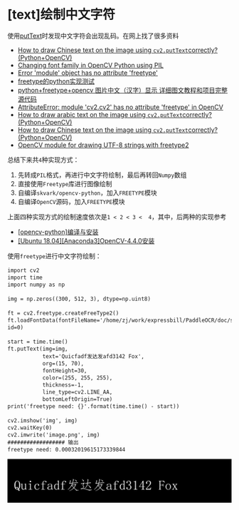 
# [text]绘制中文字符

使用[putText](./[text]绘制文本.md)时发现中文字符会出现乱码。在网上找了很多资料

* [How to draw Chinese text on the image using `cv2.putText`correctly? (Python+OpenCV)](https://stackoverflow.com/questions/50854235/how-to-draw-chinese-text-on-the-image-using-cv2-puttextcorrectly-pythonopen)
* [Changing font family in OpenCV Python using PIL](https://stackoverflow.com/questions/50870189/changing-font-family-in-opencv-python-using-pil/50921014#50921014)
* [Error 'module' object has no attribute 'freetype'](https://stackoverflow.com/questions/47726854/error-module-object-has-no-attribute-freetype)
* [freetype的python实现测试](https://blog.csdn.net/qq_14972057/article/details/80810786)
* [python+freetype+opencv 图片中文（汉字）显示 详细图文教程和项目完整源代码](https://blog.csdn.net/wyx100/article/details/75579581)
* [AttributeError: module 'cv2.cv2' has no attribute 'freetype' in OpenCV](https://stackoverflow.com/questions/55961893/attributeerror-module-cv2-cv2-has-no-attribute-freetype-in-opencv)
* [How to draw arabic text on the image using `cv2.putText`correctly? (Python+OpenCV)](https://stackoverflow.com/questions/59896297/how-to-draw-arabic-text-on-the-image-using-cv2-puttextcorrectly-pythonopenc)
* [How to draw Chinese text on the image using `cv2.putText`correctly? (Python+OpenCV)](https://stackoverflow.com/questions/50854235/how-to-draw-chinese-text-on-the-image-using-cv2-puttextcorrectly-pythonopen)
* [OpenCV module for drawing UTF-8 strings with freetype2](https://fireant.github.io/misc/2017/01/28/ttf-opencv.html)

总结下来共`4`种实现方式：

1. 先转成`PIL`格式，再进行中文字符绘制，最后再转回`Numpy`数组
2. 直接使用`Freetype`库进行图像绘制
3. 自编译`skvark/opencv-python`，加入`FREETYPE`模块
4. 自编译`OpenCV`源码，加入`FREETYPE`模块

上面四种实现方式的绘制速度依次是`1 < 2 < 3 <  4`，其中，后两种的实现参考

* [[opencv-python]编译与安装](../configure/python/opencv-python.md)
* [[Ubuntu 18.04][Anaconda3]OpenCV-4.4.0安装](../configure/4.4.0/安装.md)

使用`freetype`进行中文字符绘制：

```
import cv2
import time
import numpy as np

img = np.zeros((300, 512, 3), dtype=np.uint8)

ft = cv2.freetype.createFreeType2()
ft.loadFontData(fontFileName='/home/zj/work/expressbill/PaddleOCR/doc/simfang.ttf', id=0)

start = time.time()
ft.putText(img=img,
           text='Quicfadf发达发afd3142 Fox',
           org=(15, 70),
           fontHeight=30,
           color=(255, 255, 255),
           thickness=-1,
           line_type=cv2.LINE_AA,
           bottomLeftOrigin=True)
print('freetype need: {}'.format(time.time() - start))

cv2.imshow('img', img)
cv2.waitKey(0)
cv2.imwrite('image.png', img)
################## 输出
freetype need: 0.00032019615173339844
```

![](./imgs/freetype.png)